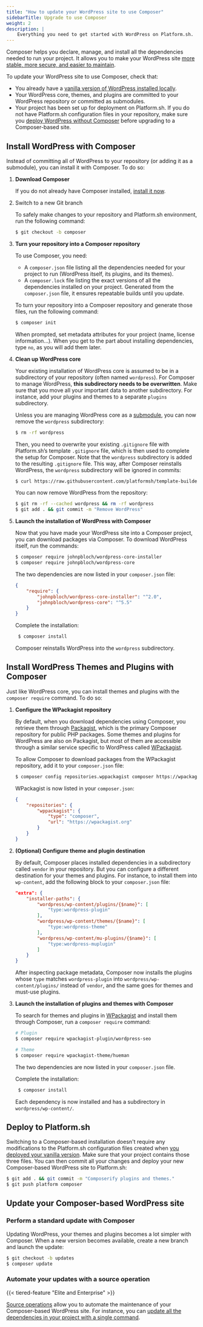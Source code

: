 ```yaml
---
title: "How to update your WordPress site to use Composer"
sidebarTitle: Upgrade to use Composer
weight: 2
description: |
    Everything you need to get started with WordPress on Platform.sh. 
---
```


Composer helps you declare, manage, and install all the dependencies needed to run your project.
It allows you to make your WordPress site [more stable, more secure, and easier to maintain](./_index.md).

To update your WordPress site to use Composer, check that:

- You already have a [vanilla version of WordPress installed locally](./_index.md).
- Your WordPress core, themes, and plugins are committed to your WordPress repository or committed as submodules.
- Your project has been set up for deployment on Platform.sh.
  If you do not have Platform.sh configuration files in your repository,
  make sure you [deploy WordPress without Composer](./_index.md) before upgrading to a Composer-based site.

## Install WordPress with Composer

Instead of committing all of WordPress to your repository (or adding it as a submodule), you can install it with Composer.
To do so:

1. **Download Composer** 

    If you do not already have Composer installed, [install it now](https://getcomposer.org/download/).

2. Switch to a new Git branch
    
   To safely make changes to your repository and Platform.sh environment, run the following command:

   ```bash
   $ git checkout -b composer
   ```
3. **Turn your repository into a Composer repository**

   To use Composer, you need:

   - A `composer.json` file listing all the dependencies needed for your project to run (WordPress itself, its plugins, and its themes).
   - A `composer.lock` file listing the exact versions of all the dependencies installed on your project.
     Generated from the `composer.json` file, it ensures repeatable builds until you update.

   To turn your repository into a Composer repository and generate those files, run the following command:

    ```bash
    $ composer init
    ```

   When prompted, set metadata attributes for your project (name, license information...).
   When you get to the part about installing dependencies, type `no`, as you will add them later.

4. **Clean up WordPress core**

     Your existing installation of WordPress core is assumed to be in a subdirectory of your repository (often named `wordpress`). For Composer to manage WordPress, **this subdirectory needs to be overwritten**. Make sure that you move all your important data to another subdirectory. For instance, add your plugins and themes to a separate `plugins` subdirectory. 

    Unless you are managing WordPress core as a [submodule](/development/submodules.md#removing-submodules), you can now remove the `wordpress` subdirectory: 

    ```bash
    $ rm -rf wordpress
    ```

    Then, you need to overwrite your existing `.gitignore` file with Platform.sh’s template `.gitignore` file, which is then used to complete the setup for Composer. Note that the `wordpress` subdirectory is added to the resulting `.gitignore` file. This way, after Composer reinstalls WordPress, the `wordpress` subdirectory will be ignored in commits:

    ```bash
    $ curl https://raw.githubusercontent.com/platformsh/template-builder/master/templates/wordpress-composer/files/.gitignore >> .gitignore
    ```
    
    You can now remove WordPress from the repository:

    ```bash
    $ git rm -rf --cached wordpress && rm -rf wordpress
    $ git add . && git commit -m "Remove WordPress"
    ```

4. **Launch the installation of WordPress with Composer**

    Now that you have made your WordPress site into a Composer project, you can download packages via Composer. To download WordPress itself, run the commands:

    ```bash
    $ composer require johnpbloch/wordpress-core-installer
    $ composer require johnpbloch/wordpress-core
    ```

    The two dependencies are now listed in your `composer.json` file:

    ```json
    {
        "require": {
            "johnpbloch/wordpress-core-installer": "^2.0",
            "johnpbloch/wordpress-core": "^5.5"
        }
    }
    ```

    Complete the installation:
    
    ```bash
     $ composer install
     ```
     
     Composer reinstalls WordPress into the `wordpress` subdirectory.

## Install WordPress Themes and Plugins with Composer

Just like WordPress core, you can install themes and plugins with the `composer require` command. To do so:

1. **Configure the WPackagist repository**

    By default, when you download dependencies using Composer, you retrieve them through [Packagist](https://packagist.org),
    which is the primary Composer repository for public PHP packages.
    Some themes and plugins for WordPress are also on Packagist,
    but most of them are accessible through a similar service specific to WordPress called [WPackagist](https://wpackagist.org). 

    To allow Composer to download packages from the WPackagist repository, add it to your `composer.json` file: 

    ```bash
    $ composer config repositories.wppackagist composer https://wpackagist.org
    ```

    WPackagist is now listed in your `composer.json`:

    ```json
    {
        "repositories": {
            "wppackagist": {
                "type": "composer",
                "url": "https://wpackagist.org"
            }
        }
    }
    ```

2. **(Optional) Configure theme and plugin destination**

    By default, Composer places installed dependencies in a subdirectory called `vendor` in your repository. But you can configure a different destination for your themes and plugins. For instance, to install them into `wp-content`, add the following block to your `composer.json` file:

    ```json
    "extra": {
        "installer-paths": {
            "wordpress/wp-content/plugins/{$name}": [
                "type:wordpress-plugin"
            ],
            "wordpress/wp-content/themes/{$name}": [
                "type:wordpress-theme"
            ],
            "wordpress/wp-content/mu-plugins/{$name}": [
                "type:wordpress-muplugin"
            ]
        }
    }
    ```

    After inspecting package metadata, Composer now installs the plugins whose `type` matches `wordpress-plugin` into `wordpress/wp-content/plugins/` instead of `vendor`, and the same goes for themes and must-use plugins. 

3. **Launch the installation of plugins and themes with Composer**

    To search for themes and plugins in [WPackagist](https://wpackagist.org) and install them through Composer, run a `composer require` command:

    ```bash
    # Plugin
    $ composer require wpackagist-plugin/wordpress-seo

    # Theme
    $ composer require wpackagist-theme/hueman
    ```

    The two dependencies are now listed in your `composer.json` file.

    Complete the installation:
    
    ```bash
     $ composer install 
     ````

    Each dependency is now installed and has a subdirectory in `wordpress/wp-content/`.


## Deploy to Platform.sh

Switching to a Composer-based installation doesn't require any modifications to the Platform.sh configuration files created when [you deployed your vanilla version](/guides/wordpress/vanilla/_index.md). Make sure that your project contains those three files. You can then commit all your changes and deploy your new Composer-based WordPress site to Platform.sh:

```bash
$ git add . && git commit -m "Composerify plugins and themes."
$ git push platform composer
```

## Update your Composer-based WordPress site

### Perform a standard update with Composer

Updating WordPress, your themes and plugins becomes a lot simpler with Composer. When a new version becomes available, create a new branch and launch the update:

```bash
$ git checkout -b updates
$ composer update
```

### Automate your updates with a source operation

{{< tiered-feature "Elite and Enterprise" >}}

[Source operations](/create-apps/source-operations.md) allow you to automate the maintenance of your Composer-based WordPress site. 
For instance, you can [update all the dependencies in your project with a single command](/create-apps/source-operations#update-dependencies).